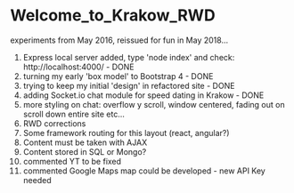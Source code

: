 # Welcome_to_Krakow_RWD
experiments from May 2016, reissued for fun in May 2018...
1. Express local server added, type 'node index' and check:
http://localhost:4000/ - DONE
2. turning my early 'box model' to Bootstrap 4 - DONE
3. trying to keep my initial 'design' in refactored site - DONE
4. adding Socket.io chat module for speed dating in Krakow - DONE
5. more styling on chat: overflow y scroll, window centered, fading out on scroll down entire site etc...
6. RWD corrections
7. Some framework routing for this layout (react, angular?)
8. Content must be taken with AJAX
9. Content stored in SQL or Mongo?
10. commented YT to be fixed
11. commented Google Maps map could be developed - new API Key needed
